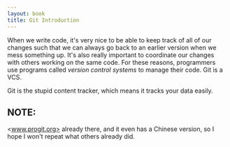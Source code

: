 ```yaml
---
layout: book
title: Git Introduction
---
```


When we write code, it's very nice to be able to keep track of all of our
changes such that we can always go back to an earlier version when we mess
something up. It's also really important to coordinate our changes with others
working on the same code. For these reasons, programmers use programs called
_version control systems_ to manage their code. Git is a VCS.

Git is the stupid content tracker, which means it tracks your data easily.


## NOTE:

<www.progit.org> already there, and it even has a Chinese version, so I hope I
won't repeat what others already did.
